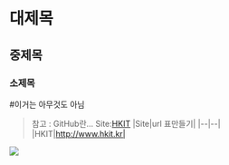 # 대제목
## 중제목
### 소제목
#이거는 아무것도 아님
>참고 : GitHub란...
Site:[HKIT](http://www.hkit.kr)
|Site|url 표만들기|
|--|--|
|HKIT|http://www.hkit.kr|
<img src="https://www.google.com/images/branding/googlelogo/2x/googlelogo_color_272x92dp.png">
